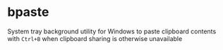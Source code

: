 # bpaste
System tray background utility for Windows to paste clipboard contents with `Ctrl+B` when clipboard sharing is otherwise unavailable

